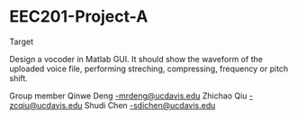# EEC201-Project-A

Target

Design a vocoder in Matlab GUI. It should show the waveform of the uploaded voice file, 
performing streching, compressing, frequency or pitch shift. 

Group member
Qinwe Deng   -mrdeng@ucdavis.edu
Zhichao Qiu  -zcqiu@ucdavis.edu
Shudi Chen   -sdichen@ucdavis.edu
